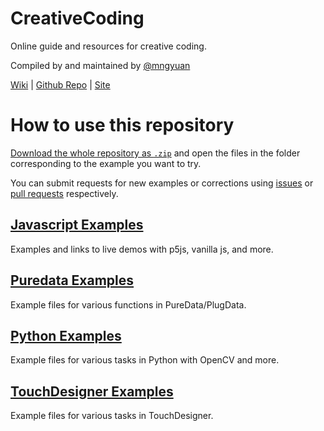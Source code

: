 # CreativeCoding

Online guide and resources for creative coding.

Compiled by and maintained by [@mngyuan](https://github.com/mngyuan)

[Wiki](https://github.com/XRRCA/CreativeCoding/wiki) | [Github Repo](https://github.com/XRRCA/CreativeCoding/) | [Site](https://xrrca.github.io/CreativeCoding/)

# How to use this repository

[Download the whole repository as `.zip`](https://github.com/XRRCA/CreativeCoding/archive/refs/heads/main.zip) and open the files in the folder corresponding to the example you want to try.

You can submit requests for new examples or corrections using [issues](issues) or [pull requests](pulls) respectively.

## [Javascript Examples](js)

Examples and links to live demos with p5js, vanilla js, and more.

## [Puredata Examples](puredata)

Example files for various functions in PureData/PlugData.

## [Python Examples](py)

Example files for various tasks in Python with OpenCV and more.

## [TouchDesigner Examples](touchdesigner)

Example files for various tasks in TouchDesigner.
